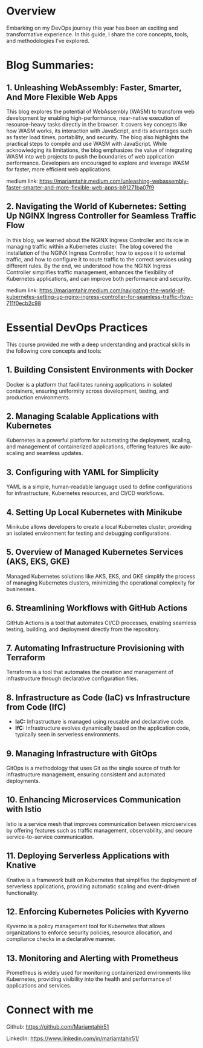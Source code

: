 # Overview
Embarking on my DevOps journey this year has been an exciting and transformative experience. In this guide, I share the core concepts, tools, and methodologies I’ve explored.

# Blog Summaries:
## 1. Unleashing WebAssembly: Faster, Smarter, And More Flexible Web Apps
This blog explores the potential of WebAssembly (WASM) to transform web development by enabling high-performance, near-native execution of resource-heavy tasks directly in the browser. It covers key concepts like how WASM works, its interaction with JavaScript, and its advantages such as faster load times, portability, and security. The blog also highlights the practical steps to compile and use WASM with JavaScript. While acknowledging its limitations, the blog emphasizes the value of integrating WASM into web projects to push the boundaries of web application performance. Developers are encouraged to explore and leverage WASM for faster, more efficient web applications.

medium link: https://mariamtahir.medium.com/unleashing-webassembly-faster-smarter-and-more-flexible-web-apps-b91271ba07f9

## 2. Navigating the World of Kubernetes: Setting Up NGINX Ingress Controller for Seamless Traffic Flow
In this blog, we learned about the NGINX Ingress Controller and its role in managing traffic within a Kubernetes cluster. The blog covered the installation of the NGINX Ingress Controller, how to expose it to external traffic, and how to configure it to route traffic to the correct services using different rules. By the end, we understood how the NGINX Ingress Controller simplifies traffic management, enhances the flexibility of Kubernetes applications, and can improve both performance and security.

medium link: https://mariamtahir.medium.com/navigating-the-world-of-kubernetes-setting-up-nginx-ingress-controller-for-seamless-traffic-flow-711f0ecb2c98

# Essential DevOps Practices
This course provided me with a deep understanding and practical skills in the following core concepts and tools:

## 1. Building Consistent Environments with Docker
Docker is a platform that facilitates running applications in isolated containers, ensuring uniformity across development, testing, and production environments.

## 2. Managing Scalable Applications with Kubernetes
Kubernetes is a powerful platform for automating the deployment, scaling, and management of containerized applications, offering features like auto-scaling and seamless updates.

## 3. Configuring with YAML for Simplicity
YAML is a simple, human-readable language used to define configurations for infrastructure, Kubernetes resources, and CI/CD workflows.

## 4. Setting Up Local Kubernetes with Minikube
Minikube allows developers to create a local Kubernetes cluster, providing an isolated environment for testing and debugging configurations.

## 5. Overview of Managed Kubernetes Services (AKS, EKS, GKE)
Managed Kubernetes solutions like AKS, EKS, and GKE simplify the process of managing Kubernetes clusters, minimizing the operational complexity for businesses.

## 6. Streamlining Workflows with GitHub Actions
GitHub Actions is a tool that automates CI/CD processes, enabling seamless testing, building, and deployment directly from the repository.

## 7. Automating Infrastructure Provisioning with Terraform
Terraform is a tool that automates the creation and management of infrastructure through declarative configuration files.

## 8. Infrastructure as Code (IaC) vs Infrastructure from Code (IfC)
- **IaC:** Infrastructure is managed using reusable and declarative code.
- **IfC:** Infrastructure evolves dynamically based on the application code, typically seen in serverless environments.

## 9. Managing Infrastructure with GitOps
GitOps is a methodology that uses Git as the single source of truth for infrastructure management, ensuring consistent and automated deployments.

## 10. Enhancing Microservices Communication with Istio
Istio is a service mesh that improves communication between microservices by offering features such as traffic management, observability, and secure service-to-service communication.

## 11. Deploying Serverless Applications with Knative
Knative is a framework built on Kubernetes that simplifies the deployment of serverless applications, providing automatic scaling and event-driven functionality.

## 12. Enforcing Kubernetes Policies with Kyverno
Kyverno is a policy management tool for Kubernetes that allows organizations to enforce security policies, resource allocation, and compliance checks in a declarative manner.

## 13. Monitoring and Alerting with Prometheus
Prometheus is widely used for monitoring containerized environments like Kubernetes, providing visibility into the health and performance of applications and services.

# Connect with me
Github: https://github.com/Mariamtahir51

LinkedIn: https://www.linkedin.com/in/mariamtahir51/
